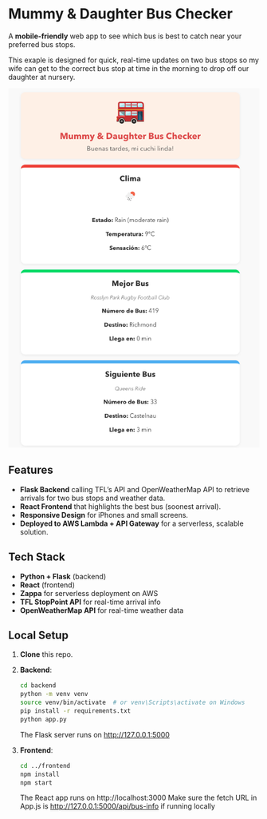 # Mummy & Daughter Bus Checker

A **mobile-friendly** web app to see which bus is best to catch near your preferred bus stops.

This exaple is designed for quick, real-time updates on two bus stops so my wife can get to the correct bus stop at time in the morning to drop off our daughter at nursery.

![Screenshot of the Web App](assets/Screenshot.png)

## Features

- **Flask Backend** calling TFL’s API and OpenWeatherMap API to retrieve arrivals for two bus stops and weather data.
- **React Frontend** that highlights the best bus (soonest arrival).
- **Responsive Design** for iPhones and small screens.
- **Deployed to AWS Lambda + API Gateway** for a serverless, scalable solution.

## Tech Stack

- **Python + Flask** (backend)
- **React** (frontend)
- **Zappa** for serverless deployment on AWS
- **TFL StopPoint API** for real-time arrival info
- **OpenWeatherMap API** for real-time weather data
## Local Setup

1. **Clone** this repo.
2. **Backend**:
   ```bash
   cd backend
   python -m venv venv
   source venv/bin/activate  # or venv\Scripts\activate on Windows
   pip install -r requirements.txt
   python app.py
   ```
   The Flask server runs on http://127.0.0.1:5000

3. **Frontend**:
    ```bash
    cd ../frontend
    npm install
    npm start
    ```
    The React app runs on http://localhost:3000
    Make sure the fetch URL in App.js is http://127.0.0.1:5000/api/bus-info if running locally




